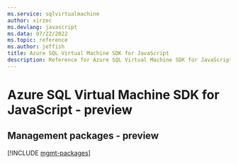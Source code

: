 ```yaml
---
ms.service: sqlvirtualmachine
author: xirzec
ms.devlang: javascript
ms.data: 07/22/2022
ms.topic: reference
ms.author: jeffish
title: Azure SQL Virtual Machine SDK for JavaScript
description: Reference for Azure SQL Virtual Machine SDK for JavaScript
---
```

# Azure SQL Virtual Machine SDK for JavaScript - preview

## Management packages - preview
[!INCLUDE [mgmt-packages](sql-virtual-machine-mgmt-index.md)]